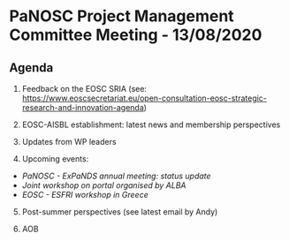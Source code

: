 PaNOSC Project Management Committee Meeting - 13/08/2020 
========================================================

Agenda
------	

1. Feedback on the EOSC SRIA (see: https://www.eoscsecretariat.eu/open-consultation-eosc-strategic-research-and-innovation-agenda)

2. EOSC-AISBL establishment: latest news and membership perspectives

3. Updates from WP leaders

4. Upcoming events:
* *PaNOSC - ExPaNDS annual meeting: status update*
* *Joint workshop on portal organised by ALBA*
* *EOSC - ESFRI workshop in Greece*

5. Post-summer perspectives (see latest email by Andy)

6. AOB


